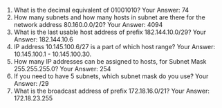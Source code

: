 1. What is the decimal equivalent of 01001010? Your Answer: 74 
2. How many subnets and how many hosts in subnet are there for the network address 80.160.0.0/20? Your Answer: 4094 
3. What is the last usable host address of prefix 182.144.10.0/29? Your Answer: 182.144.10.6 
4. IP address 10.145.100.6/27 is a part of which host range? Your Answer: 10.145.100.1 - 10.145.100.30.
5. How many IP addresses can be assigned to hosts, for Subnet Mask 255.255.255.0? Your Answer: 254 
6. If you need to have 5 subnets, which subnet mask do you use? Your Answer: /29 
7. What is the broadcast address of prefix 172.18.16.0/21? Your Answer: 172.18.23.255
